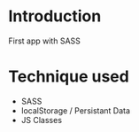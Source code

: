 # Introduction 
First app with SASS 

# Technique used 
- SASS
- localStorage / Persistant Data
- JS Classes
